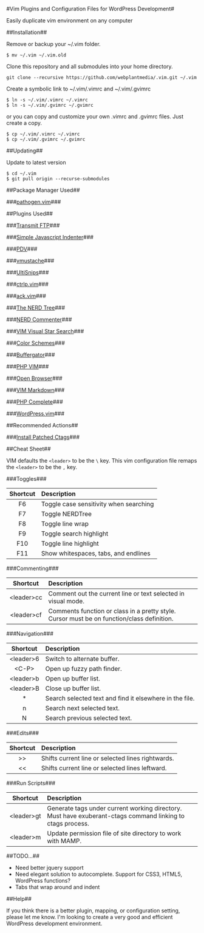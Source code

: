 #Vim Plugins and Configuration Files for WordPress Development#

Easily duplicate vim environment on any computer

##Installation##

Remove or backup your ~/.vim folder.

```
$ mv ~/.vim ~/.vim.old
```

Clone this repository and all submodules into your home directory.

```
git clone --recursive https://github.com/webplantmedia/.vim.git ~/.vim
```

Create a symbolic link to ~/.vim/.vimrc and ~/.vim/.gvimrc

```
$ ln -s ~/.vim/.vimrc ~/.vimrc
$ ln -s ~/.vim/.gvimrc ~/.gvimrc
```

or you can copy and customize your own .vimrc and .gvimrc files. Just create a copy.

```
$ cp ~/.vim/.vimrc ~/.vimrc
$ cp ~/.vim/.gvimrc ~/.gvimrc
```

##Updating##

Update to latest version

```
$ cd ~/.vim
$ git pull origin --recurse-submodules
```

##Package Manager Used##

###[pathogen.vim](https://github.com/tpope/vim-pathogen)###

##Plugins Used##

###[Transmit FTP](https://github.com/webplantmedia/transmit-ftp)###

###[Simple Javascript Indenter](https://github.com/jiangmiao/simple-javascript-indenter)###

###[PDV](https://github.com/tobyS/pdv)###

###[vmustache](https://github.com/tobyS/vmustache)###

###[UltiSnips](https://github.com/SirVer/ultisnips)###

###[ctrlp.vim](https://github.com/kien/ctrlp.vim)###

###[ack.vim](https://github.com/mileszs/ack.vim)###

###[The NERD Tree](https://github.com/scrooloose/nerdtree)###

###[NERD Commenter](https://github.com/scrooloose/nerdcommenter)###

###[VIM Visual Star Search](https://github.com/nelstrom/vim-visual-star-search)###

###[Color Schemes](https://github.com/flazz/vim-colorschemes.git)###

###[Buffergator](https://github.com/jeetsukumaran/vim-buffergator)###

###[PHP VIM](https://github.com/StanAngeloff/php.vim)###

###[Open Browser](https://github.com/tyru/open-browser.vim)###

###[VIM Markdown](https://github.com/tpope/vim-markdown)###

###[PHP Complete](https://github.com/shawncplus/phpcomplete.vim)###

###[WordPress.vim](https://github.com/dsawardekar/wordpress.vim)###

##Recommended Actions##

###[Install Patched Ctags](https://github.com/shawncplus/phpcomplete.vim/wiki/Patched-ctags)###

##Cheat Sheet##

VIM defaults the `<leader>` to be the `\` key. This vim configuration file remaps the `<leader>` to be the `,` key.

###Toggles###

| Shortcut  | Description |
| :------------------: |:----------------|
| F6 | Toggle case sensitivity when searching |
| F7 | Toggle NERDTree |
| F8 | Toggle line wrap |
| F9 | Toggle search highlight |
| F10 | Toggle line highlight |
| F11 | Show whitespaces, tabs, and endlines |

###Commenting###

| Shortcut  | Description |
| :------------------: |:----------------|
| \<leader\>cc | Comment out the current line or text selected in visual mode. |
| \<leader\>cf | Comments function or class in a pretty style. Cursor must be on function/class definition. |

###Navigation###

| Shortcut  | Description |
| :------------------: |:----------------|
| \<leader\>6 | Switch to alternate buffer. |
| \<C-P\> | Open up fuzzy path finder. |
| \<leader\>b | Open up buffer list. |
| \<leader\>B | Close up buffer list. |
| * | Search selected text and find it elsewhere in the file. |
| n | Search next selected text. |
| N | Search previous selected text. |

###Edits###

| Shortcut  | Description |
| :------------------: |:----------------|
| >> | Shifts current line or selected lines rightwards. |
| << | Shifts current line or selected lines leftward. |

###Run Scripts###

| Shortcut  | Description |
| :------------------: |:----------------|
| \<leader\>gt | Generate tags under current working directory. Must have exuberant-ctags command linking to ctags process. |
| \<leader\>m | Update permission file of site directory to work with MAMP. |

##TODO...##

* Need better jquery support
* Need elegant solution to autocomplete. Support for CSS3, HTML5, WordPress functions?
* Tabs that wrap around and indent

##Help##

If you think there is a better plugin, mapping, or configuration setting, please let me know. I'm looking to create a very good and efficient WordPress development environment.

